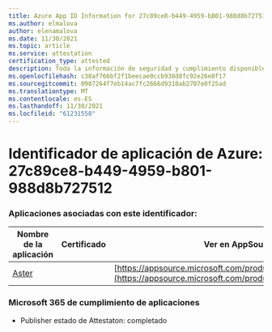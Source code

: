 ```yaml
---
title: Azure App ID Information for 27c89ce8-b449-4959-b801-988d8b727512
ms.author: elmalova
author: elenamalova
ms.date: 11/30/2021
ms.topic: article
ms.service: attestation
certification_type: attested
description: Toda la información de seguridad y cumplimiento disponible para 27c89ce8-b449-4959-b801-988d8b727512.
ms.openlocfilehash: c38af766bf2f1beecae0ccb938d8fc92e26e0f17
ms.sourcegitcommit: 0987264f7eb14ac7fc2666d9310ab2707e0f25ad
ms.translationtype: MT
ms.contentlocale: es-ES
ms.lasthandoff: 11/30/2021
ms.locfileid: "61231558"
---
```

# <a name="azure-app-id-27c89ce8-b449-4959-b801-988d8b727512"></a>Identificador de aplicación de Azure: 27c89ce8-b449-4959-b801-988d8b727512


### <a name="apps-associated-with-this-id"></a>Aplicaciones asociadas con este identificador:
| **Nombre de la aplicación** | **Certificado** | **Ver en AppSource** |
|--------------|---------------|-----------------------|
| [Aster](https://docs.microsoft.com/microsoft-365-app-certification/forward/WA200002379) |  | [https://appsource.microsoft.com/product/office/WA200002379](https://appsource.microsoft.com/product/office/WA200002379) |

### <a name="microsoft-365-app-compliance-status"></a>Microsoft 365 de cumplimiento de aplicaciones
- Publisher estado de Attestaton: completado
